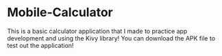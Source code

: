 # Mobile-Calculator
This is a basic calculator application that I made to practice app development and using the Kivy library! You can download the APK file to test out the application!
